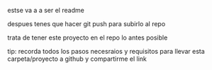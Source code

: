 estse va a a ser el readme

despues tenes que hacer git push para subirlo al repo

trata de tener este proyecto en el repo lo antes posible


tip: recorda todos los pasos necesraios y requisitos para llevar esta carpeta/proyecto a github y compartirme el link